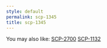 ```yaml
---
style: default
permalink: scp-1345
title: scp-1345
---
```

You may also like:
[SCP-2700](http://scp-wiki.net/scp-2700)
[SCP-1132](http://scp-wiki.net/scp-1132)